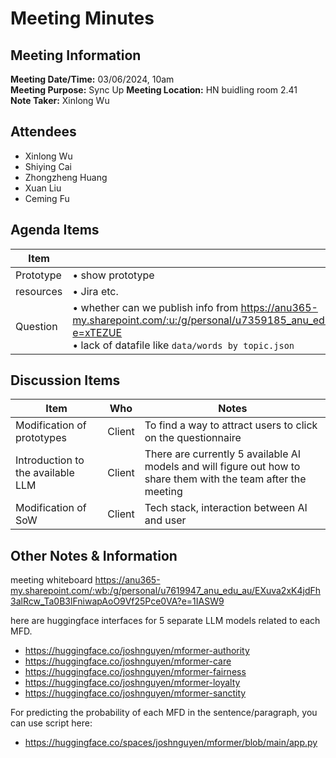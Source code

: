# Meeting Minutes
## Meeting Information
**Meeting Date/Time:** 03/06/2024, 10am  
**Meeting Purpose:** Sync Up 
**Meeting Location:** HN buidling room 2.41  
**Note Taker:**  Xinlong Wu

## Attendees
- Xinlong Wu
- Shiying Cai
- Zhongzheng Huang
- Xuan Liu
- Ceming Fu

## Agenda Items

Item | Description
---- | ----
Prototype | • show prototype 
resources | • Jira etc.
Question | • whether can we publish info from https://anu365-my.sharepoint.com/:u:/g/personal/u7359185_anu_edu_au/EZ1w6TBPj8xPlo0xejd6GP4BhW5VlYw6T8aH5CsvWmLiDQ?e=xTEZUE <br> • lack of datafile like `data/words by topic.json`

## Discussion Items
Item | Who | Notes |
---- | ---- | ---- |
Modification of prototypes | Client | To find a way to attract users to click on the questionnaire |
Introduction to the available LLM | Client | There are currently 5 available AI models and will figure out how to share them with the team after the meeting |
Modification of SoW | Client | Tech stack, interaction between AI and user |

<!--
用尽办法吸引用户点击，写问卷
1. 用一个事迹的问题
2. Save zone -> 
优势于竟品：AI summary，可视化


两个web的关联，

响应式，移动端，多语言

server，surver data， code，Survey, AI Molde
-->

## Other Notes & Information
meeting whiteboard https://anu365-my.sharepoint.com/:wb:/g/personal/u7619947_anu_edu_au/EXuva2xK4jdFh3alRcw_Ta0B3lFniwapAoO9Vf25Pce0VA?e=1IASW9

here are huggingface interfaces for 5 separate LLM models related to each MFD.
- https://huggingface.co/joshnguyen/mformer-authority
- https://huggingface.co/joshnguyen/mformer-care
- https://huggingface.co/joshnguyen/mformer-fairness
- https://huggingface.co/joshnguyen/mformer-loyalty
- https://huggingface.co/joshnguyen/mformer-sanctity

For predicting the probability of each MFD in the sentence/paragraph, you can use script here:
- https://huggingface.co/spaces/joshnguyen/mformer/blob/main/app.py
